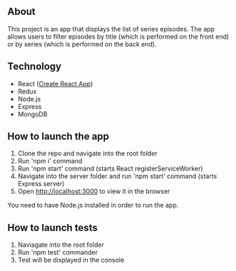 
## About

This project is an app that displays the list of series episodes. The app allows users to filter episodes
by title (which is performed on the front end) or by series (which is performed on the back end).

## Technology

- React ([Create React App](https://github.com/facebookincubator/create-react-app))
- Redux
- Node.js
- Express
- MongoDB

## How to launch the app 

1. Clone the repo and navigate into the root folder
2. Run 'npm i' command
3. Run 'npm start' command (starts React registerServiceWorker)
4. Navigate into the server folder and run 'npm start' command (starts Express server)
5. Open [http://localhost:3000](http://localhost:3000) to view it in the browser

You need to have Node.js installed in order to run the app.

## How to launch tests

1. Naviagate into the root folder
2. Run 'npm test' commander
3. Test will be displayed in the console




